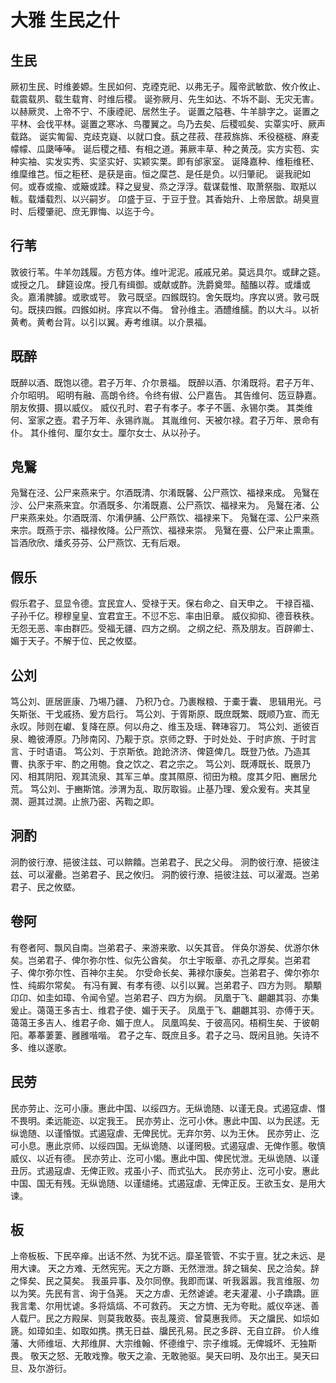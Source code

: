 # 大雅 生民之什


## 生民

厥初生民、时维姜嫄。生民如何、克禋克祀、以弗无子。履帝武敏歆、攸介攸止、载震载夙、载生载育、时维后稷。
诞弥厥月、先生如达、不坼不副、无灾无害。以赫厥灵、上帝不宁、不康禋祀、居然生子。
诞置之隘巷、牛羊腓字之。诞置之平林、会伐平林。诞置之寒冰、鸟覆翼之。鸟乃去矣、后稷呱矣、实覃实吁、厥声载路。
诞实匍匐、克歧克嶷、以就口食。蓺之荏菽、荏菽旆旆、禾役穟穟、麻麦幪幪、瓜瓞唪唪。
诞后稷之穑、有相之道。茀厥丰草、种之黄茂。实方实苞、实种实袖、实发实秀、实坚实好、实颖实栗。即有邰家室。
诞降嘉种、维秬维秠、维穈维芑。恒之秬秠、是获是亩。恒之穈芑、是任是负。以归肇祀。
诞我祀如何。或舂或揄、或簸或蹂。释之叟叟、烝之浮浮。载谋载惟、取萧祭脂、取羝以軷。载燔载烈、以兴嗣岁。
卬盛于豆、于豆于登。其香始升、上帝居歆。胡臭亶时、后稷肇祀、庶无罪悔、以迄于今。


## 行苇

敦彼行苇。牛羊勿践履。方苞方体。维叶泥泥。戚戚兄弟。莫远具尔。或肆之筵。或授之几。
肆筵设席。授几有缉御。或献或酢。洗爵奠斝。醓醢以荐。或燔或灸。嘉淆脾臄。或歌或咢。
敦弓既坚。四鍭既钧。舍矢既均。序宾以贤。敦弓既句。既挟四鍭。四鍭如树。序宾以不侮。
曾孙维主。酒醴维醹。酌以大斗。以祈黄耇。黄耇台背。以引以翼。寿考维祺。以介景福。


## 既醉

既醉以酒、既饱以德。君子万年、介尔景福。
既醉以酒、尔淆既将。君子万年、介尔昭明。
昭明有融、高朗令终。令终有俶、公尸嘉告。
其告维何、笾豆静嘉。朋友攸摄、摄以威仪。
威仪孔时、君子有孝子。孝子不匮、永锡尔类。
其类维何、室家之壼。君子万年、永锡祚胤。
其胤维何、天被尔禄。君子万年、景命有仆。
其仆维何、厘尔女士。厘尔女士、从以孙子。


## 凫鷖

凫鷖在泾、公尸来燕来宁。尔酒既清、尔淆既馨、公尸燕饮、福禄来成。
凫鷖在沙、公尸来燕来宜。尔酒既多、尔淆既嘉、公尸燕饮、福禄来为。
凫鷖在渚、公尸来燕来处。尔酒既湑、尔淆伊脯、公尸燕饮、福禄来下。
凫鷖在潀、公尸来燕来宗。既燕于宗、福禄攸降。公尸燕饮、福禄来崇。
凫鷖在亹、公尸来止熏熏。旨酒欣欣、燔炙芬芬、公尸燕饮、无有后艰。


## 假乐

假乐君子、显显令德。宜民宜人、受禄于天。保右命之、自天申之。
干禄百福、子孙千亿。穆穆皇皇、宜君宜王。不愆不忘、率由旧章。
威仪抑抑、德音秩秩。无怨无恶、率由群匹。受福无疆、四方之纲。
之纲之纪、燕及朋友。百辟卿士、媚于天子。不解于位、民之攸塈。


## 公刘

笃公刘、匪居匪康、乃埸乃疆、 乃积乃仓。乃裹糇粮、于橐于囊、 思辑用光。弓矢斯张、干戈戚扬、爰方启行。
笃公刘、于胥斯原、既庶既繁、既顺乃宣、而无永叹。陟则在巘、复降在原。何以舟之、维玉及瑶、鞞琫容刀。
笃公刘、逝彼百泉、瞻彼溥原。乃陟南冈、乃觏于京。京师之野、于时处处、于时庐旅、于时言言、于时语语。
笃公刘、于京斯依。跄跄济济、俾筵俾几。既登乃依。乃造其曹、执豕于牢、酌之用匏。食之饮之、君之宗之。
笃公刘、既溥既长、既景乃冈、相其阴阳、观其流泉、其军三单。度其隰原、彻田为粮。度其夕阳、豳居允荒。
笃公刘、于豳斯馆。涉渭为乱、取厉取锻。止基乃理、爰众爰有。夹其皇㵎、遡其过㵎。止旅乃密、芮鞫之即。


## 泂酌

泂酌彼行潦、挹彼注兹、可以餴饎。岂弟君子、民之父母。
泂酌彼行潦、挹彼注兹、可以濯罍。岂弟君子、民之攸归。
洞酌彼行潦、挹彼注兹、可以濯溉。岂弟君子、民之攸塈。


## 卷阿

有卷者阿、飘风自南。岂弟君子、来游来歌、以矢其音。
伴奂尔游矣、优游尔休矣。岂弟君子、俾尔弥尔性、似先公酋矣。
尔土宇昄章、亦孔之厚矣。岂弟君子、俾尔弥尔性、百神尔主矣。
尔受命长矣、茀禄尔康矣。岂弟君子、俾尔弥尔性、纯嘏尔常矣。
有冯有翼、有孝有德、以引以翼。岂弟君子、四方为则。
顒顒卬卬、如圭如璋、令闻令望。岂弟君子、四方为纲。
凤凰于飞、翽翽其羽、亦集爰止。蔼蔼王多吉士、维君子使、媚于天子。
凤凰于飞、翽翽其羽、亦傅于天。蔼蔼王多吉人、维君子命、媚于庶人。
凤凰鸣矣、于彼高冈。梧桐生矣、于彼朝阳。菶菶萋萋、雝雝喈喈。
君子之车、既庶且多。君子之马、既闲且驰。矢诗不多、维以遂歌。


## 民劳

民亦劳止、汔可小康。惠此中国、以绥四方。无纵诡随、以谨无良。式遏寇虐、憯不畏明。柔远能迩、以定我王。
民亦劳止、汔可小休。惠此中国、以为民逑。无纵诡随、以谨惛怓。式遏寇虐、无俾民忧。无弃尔劳、以为王休。
民亦劳止、汔可小息。惠此京师、以绥四国。无纵诡随、以谨罔极。式遏寇虐、无俾作慝。敬慎威仪、以近有德。
民亦劳止、汔可小愒。惠此中国、俾民忧泄。无纵诡随、以谨丑厉。式遏寇虐、无俾正败。戎虽小子、而式弘大。
民亦劳止、汔可小安。惠此中国、国无有残。无纵诡随、以谨缱绻。式遏寇虐、无俾正反。王欲玉女、是用大谏。


## 板

上帝板板、下民卒瘅。出话不然、为犹不远。靡圣管管、不实于亶。犹之未远、是用大谏。
天之方难、无然宪宪。天之方蹶、无然泄泄。辞之辑矣、民之洽矣。辞之怿矣、民之莫矣。
我虽异事、及尔同僚。我即而谋、听我嚣嚣。我言维服、勿以为笑。先民有言、询于刍荛。
天之方虐、无然谑谑。老夫灌灌、小子蹻蹻。匪我言耄、尔用忧谑。多将熇熇、不可救药。
天之方懠、无为夸毗。威仪卒迷、善人载尸。民之方殿屎、则莫我敢葵。丧乱蔑资、曾莫惠我师。
天之牖民、如埙如篪。如璋如圭、如取如携。携无日益、牖民孔易。民之多辟、无自立辟。
价人维藩、大师维垣、大邦维屏、大宗维翰、怀德维宁、宗子维城。无俾城坏、无独斯畏。
敬天之怒、无敢戏豫。敬天之渝、无敢驰驱。昊天曰明、及尔出王。昊天曰旦、及尔游衍。

